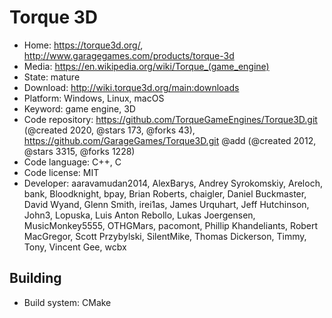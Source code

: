 # Torque 3D

- Home: https://torque3d.org/, http://www.garagegames.com/products/torque-3d
- Media: https://en.wikipedia.org/wiki/Torque_(game_engine)
- State: mature
- Download: http://wiki.torque3d.org/main:downloads
- Platform: Windows, Linux, macOS
- Keyword: game engine, 3D
- Code repository: https://github.com/TorqueGameEngines/Torque3D.git (@created 2020, @stars 173, @forks 43), https://github.com/GarageGames/Torque3D.git @add (@created 2012, @stars 3315, @forks 1228)
- Code language: C++, C
- Code license: MIT
- Developer: aaravamudan2014, AlexBarys, Andrey Syrokomskiy, Areloch, bank, Bloodknight, bpay, Brian Roberts, chaigler, Daniel Buckmaster, David Wyand, Glenn Smith, irei1as, James Urquhart, Jeff Hutchinson, John3, Lopuska, Luis Anton Rebollo, Lukas Joergensen, MusicMonkey5555, OTHGMars, pacomont, Phillip Khandeliants, Robert MacGregor, Scott Przybylski, SilentMike, Thomas Dickerson, Timmy, Tony, Vincent Gee, wcbx

## Building

- Build system: CMake
